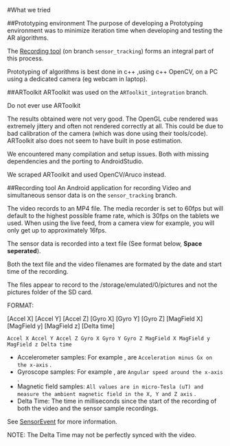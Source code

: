 #What we tried

##Prototyping environment
The purpose of developing a Prototyping environment was to minimize iteration time when developing and testing
the AR algorithms.

The [Recording tool](#RecordingT) (on branch `sensor_tracking`) forms an integral part of this process.

Prototyping of algorithms is best done in c++ ,using c++ OpenCV, on a PC using a dedicated camera (eg webcam in laptop).

##ARToolkit
ARToolkit was used on the `ARToolkit_integration` branch.

Do not ever use ARToolkit

The results obtained were not very good. The OpenGL cube rendered was extremely jittery and often not rendered correctly at all.
This could be due to bad calibration of the camera (which was done using their tools/code).
ARToolkit also does not seem to have built in pose estimation.

We encountered many compilation and setup issues. Both with missing dependencies and the porting to AndroidStudio.

We scraped ARToolkit and used OpenCV/Aruco instead.


##<a name=RecordingT>Recording tool</a>
An Android application for recording Video and simultaneous sensor data is on the `sensor_tracking` branch.

The video records to an MP4 file. The media recorder is set to 60fps but will default to the highest possible frame rate, which is 30fps on the tablets we used.
When using the live feed, from a camera view for example, you will only get up to approximately 16fps.

The sensor data is recorded into a text file (See format below, **Space seperated**).

Both the text file and the video filenames are formated by the date and start time of the recording.

The files appear to record to the /storage/emulated/0/pictures and not the pictures folder of the SD card.

FORMAT:

\[Accel X\] \[Accel Y\] \[Accel Z\] \[Gyro X\] \[Gyro Y\] \[Gyro Z\] \[MagField X\] \[MagField y\] \[MagField z\] \[Delta time\]

```Accel X Accel Y Accel Z Gyro X Gyro Y Gyro Z MagField X MagField y MagField z Delta time ```

* Accelerometer samples: For example <Accel X>, are `Acceleration minus Gx on the x-axis` .
* Gyroscope samples: For example <Gyro X>, are `Angular speed around the x-axis` .
* Magnetic field samples: `All values are in micro-Tesla (uT) and measure the ambient magnetic field in the X, Y and Z axis` .
* Delta Time: The time in milliseconds since the start of the recording of both the video and the sensor sample recordings.

See [SensorEvent](http://developer.android.com/reference/android/hardware/SensorEvent.html "SensorEvent API page on developer.android") for more information.

NOTE: The Delta Time may not be perfectly synced with the video.
